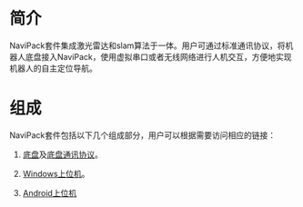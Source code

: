 ﻿# 简介
NaviPack套件集成激光雷达和slam算法于一体。用户可通过标准通讯协议，将机器人底盘接入NaviPack，使用虚拟串口或者无线网络进行人机交互，方便地实现机器人的自主定位导航。
# 组成
NaviPack套件包括以下几个组成部分，用户可以根据需要访问相应的链接：

1. [底盘](https://github.com/navipack/navi-panel)及[底盘通讯协议](https://github.com/navipack/mcu-sdk)。

2. [Windows上位机](https://github.com/guankang/NaviPackDebugTools)。

3. [Android上位机](https://github.com/navipack/host-sdk)








